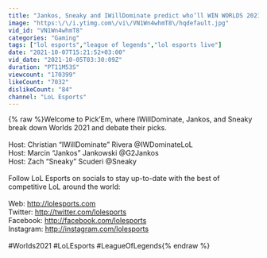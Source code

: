 ```yaml
---
title: "Jankos, Sneaky and IWillDominate predict who’ll WIN WORLDS 2021??? | Pick ‘Em"
image: "https:\/\/i.ytimg.com\/vi\/VN1Wn4whmT8\/hqdefault.jpg"
vid_id: "VN1Wn4whmT8"
categories: "Gaming"
tags: ["lol esports","league of legends","lol esports live"]
date: "2021-10-07T15:21:52+03:00"
vid_date: "2021-10-05T03:30:09Z"
duration: "PT11M53S"
viewcount: "170399"
likeCount: "7032"
dislikeCount: "84"
channel: "LoL Esports"
---
```

{% raw %}Welcome to Pick’Em, where IWillDominate, Jankos, and Sneaky break down Worlds 2021 and debate their picks.<br /><br />Host: Christian “IWillDominate” Rivera @IWDominateLoL<br />Host: Marcin “Jankos” Jankowski @G2Jankos<br />Host: Zach “Sneaky” Scuderi @Sneaky<br /><br />Follow LoL Esports on socials to stay up-to-date with the best of competitive LoL around the world: <br /><br />Web: <a rel="nofollow" target="blank" href="http://lolesports.com">http://lolesports.com</a><br />Twitter: <a rel="nofollow" target="blank" href="http://twitter.com/lolesports">http://twitter.com/lolesports</a><br />Facebook: <a rel="nofollow" target="blank" href="http://facebook.com/lolesports">http://facebook.com/lolesports</a><br />Instagram: <a rel="nofollow" target="blank" href="http://instagram.com/lolesports">http://instagram.com/lolesports</a><br /><br />#Worlds2021 #LoLEsports #LeagueOfLegends{% endraw %}

